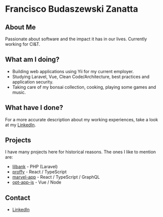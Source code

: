 # Francisco Budaszewski Zanatta

## About Me
Passionate about software and the impact it has in our lives. Currently working for CI&T.

## What am I doing?
* Building web applications using Yii for my current employer.
* Studying Laravel, Vue, Clean Code/Architecture, best practices and application security.
* Taking care of my bonsai collection, cooking, playing some games and music.

## What have I done?
For a more accurate description about my working experiences, take a look at my [LinkedIn](https://www.linkedin.com/in/francisco-budaszewski-zanatta-48ba92123/).

## Projects
I have many projects here for historical reasons. The ones I like to mention are:
* [lilbank](https://github.com/xikaos/lilbank) - PHP (Laravel)
* [proffy](https://github.com/xikaos/proffy) - React / TypeScript
* [marvel-app](https://github.com/xikaos/marvel-app) - React / TypeScript / GraphQL
* [opt-app-js](https://github.com/xikaos/otp-app-js) - Vue / Node


## Contact
* [LinkedIn](https://www.linkedin.com/in/francisco-budaszewski-zanatta-48ba92123/)
